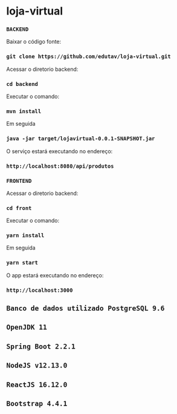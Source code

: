 # loja-virtual

### `BACKEND`

Baixar o código fonte: 
### `git clone https://github.com/edutav/loja-virtual.git`

Acessar o diretorio backend:
### `cd backend`

Executar o comando:
### `mvn install`

Em seguida
### `java -jar target/lojavirtual-0.0.1-SNAPSHOT.jar`

O serviço estará executando no endereço:
### `http://localhost:8080/api/produtos`

### `FRONTEND`

Acessar o diretorio backend:
### `cd front`

Executar o comando:
### `yarn install`

Em seguida
### `yarn start`

O app estará executando no endereço:
### `http://localhost:3000`

## `Banco de dados utilizado PostgreSQL 9.6`
## `OpenJDK 11`
## `Spring Boot 2.2.1`
## `NodeJS v12.13.0`
## `ReactJS 16.12.0`
## `Bootstrap 4.4.1`
